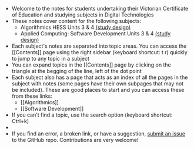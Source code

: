 - Welcome to the notes for students undertaking their Victorian Certificate of Education and studying subjects in Digital Technologies
- These notes cover content for the following subjects:
	- Algorithmics HESS Units 3 & 4 [(study design)](https://www.vcaa.vic.edu.au/Documents/vce/algorithmics/2023AlgorithmicsSD.docx)
	- Applied Computing: Software Development Units 3 & 4 [(study design)](https://www.vcaa.vic.edu.au/Documents/vce/computing/2020AppliedComputingSD.docx)
- Each subject's notes are separated into topic areas. You can access the [[Contents]] page using the right sidebar (keyboard shortcut: t r) quickly to jump to any topic in a subject
- You can expand topics in the [[Contents]] page by clicking on the triangle at the begging of the line, left of the dot point
- Each subject also has a page that acts as an index of all the pages in the subject with notes (some pages have their own subpages that may not be included). These are good places to start and you can access these from these links:
	- [[Algorithmics]]
	- [[Software Development]]
- If you can't find a topic, use the search option (keyboard shortcut: Ctrl+k)
-
- If you find an error, a broken link, or have a suggestion, [submit an issue](https://github.com/mutable-learning/notes/issues) to the GitHub repo. Contributions are very welcome!